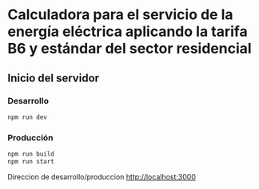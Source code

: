 # Calculadora para el servicio de la energía eléctrica aplicando la tarifa B6 y estándar del sector residencial

## Inicio del servidor

### Desarrollo

```bash
npm run dev
```

### Producción
```bash
npm run build
npm run start
```

Direccion de desarrollo/produccion [http://localhost:3000](http://localhost:3000)
